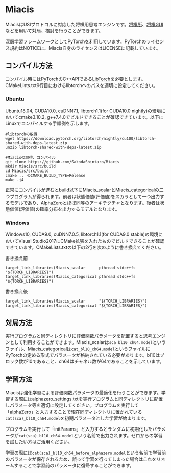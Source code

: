 # Miacis
MiacisはUSIプロトコルに対応した将棋用思考エンジンです。[将棋所](http://shogidokoro.starfree.jp/)、[将棋GUI](http://shogigui.siganus.com/)などを用いて対局、検討を行うことができます。

深層学習フレームワークとしてPyTorchを利用しています。PyTorchのライセンス規約はNOTICEに、Miacis自身のライセンスはLICENSEに記載しています。

## コンパイル方法
コンパイル時にはPyTorchのC++APIである[LibTorch](https://pytorch.org/get-started/locally/)を必要とします。CMakeLists.txt9行目におけるlibtorchへのパスを適切に設定してください。

### Ubuntu
Ubuntu18.04, CUDA10.0, cuDNN7.1, libtorch1.1(for CUDA10.0 nightly)の環境においてcmake3.10.2, g++7.4.0でビルドできることが確認できています。以下にLinuxでコンパイルする手順例を示します。

```
#libtorchの取得
wget https://download.pytorch.org/libtorch/nightly/cu100/libtorch-shared-with-deps-latest.zip
unzip libtorch-shared-with-deps-latest.zip

#Miacisの取得、コンパイル
git clone https://github.com/SakodaShintaro/Miacis
mkdir Miacis/src/build
cd Miacis/src/build
cmake .. -DCMAKE_BUILD_TYPE=Release
make -j4
```

正常にコンパイルが進むとbuild以下にMiacis_scalarとMiacis_categoricalの二つプログラムが得られます。前者は状態価値(評価値)をスカラとして一つ出力するモデルであり、AlphaZeroとほぼ同等のアーキテクチャとなります。後者は状態価値(評価値)の確率分布を出力するモデルとなります。

### Windows
Windows10, CUDA9.0, cuDNN7.0.5, libtorch1.1(for CUDA9.0 stable)の環境においてVisual Studio2017にCMake拡張を入れたものでビルドできることが確認できています。CMakeLists.txtの以下の2行を次のように書き換えてください。

書き換え前
```
target_link_libraries(Miacis_scalar      pthread stdc++fs "${TORCH_LIBRARIES}")
target_link_libraries(Miacis_categorical pthread stdc++fs "${TORCH_LIBRARIES}")
```

書き換え後
```
target_link_libraries(Miacis_scalar      "${TORCH_LIBRARIES}")
target_link_libraries(Miacis_categorical "${TORCH_LIBRARIES}")
```

## 対局方法
実行プログラムと同ディレクトリに評価関数パラメータを配置すると思考エンジンとして利用することができます。Miacis_scalarは```sca_bl10_ch64.model```というファイル、Miacis_categoricalは```cat_bl10_ch64.model```というファイルにPyTorchの定める形式でパラメータが格納されている必要があります。bl10はブロック数が10であること、ch64はチャネル数が64であることを示しています。

## 学習方法
Miacisは強化学習による評価関数パラメータの最適化を行うことができます。学習する際にはalphazero_settings.txtを実行プログラムと同ディレクトリに配置しパラメータ等を適切に設定してください。プログラムを実行して「alphaZero」と入力することで現在同ディレクトリに置かれている```cat(sca)_bl10_ch64.model```を初期パラメータとした学習が始まります。

プログラムを実行して「initParams」と入力するとランダムに初期化したパラメータが```cat(sca)_bl10_ch64.model```という名前で出力されます。ゼロからの学習を試したい方はご活用ください。

学習の際には```cat(sca)_bl10_ch64_before_alphazero.model```という名前で学習前のパラメータが保存されるため、誤って学習を行ってしまった場合はこれをリネームすることで学習前のパラメータに復帰することができます。